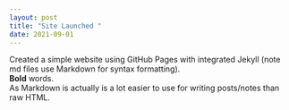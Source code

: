 ```yaml
---
layout: post
title: "Site Launched "
date: 2021-09-01
---
```

Created a simple website using GitHub Pages with integrated Jekyll (note md files use Markdown for syntax formatting).  
**Bold** words.  
As Markdown is actually is a lot easier to use for writing posts/notes than raw HTML.
